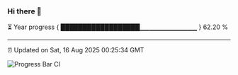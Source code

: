 ### Hi there 👋

⏳ Year progress { ██████████████████▁▁▁▁▁▁▁▁▁▁▁▁ } 62.20 %

---

⏰ Updated on Sat, 16 Aug 2025 00:25:34 GMT

![Progress Bar CI](https://github.com/liununu/liununu/workflows/Progress%20Bar%20CI/badge.svg)

